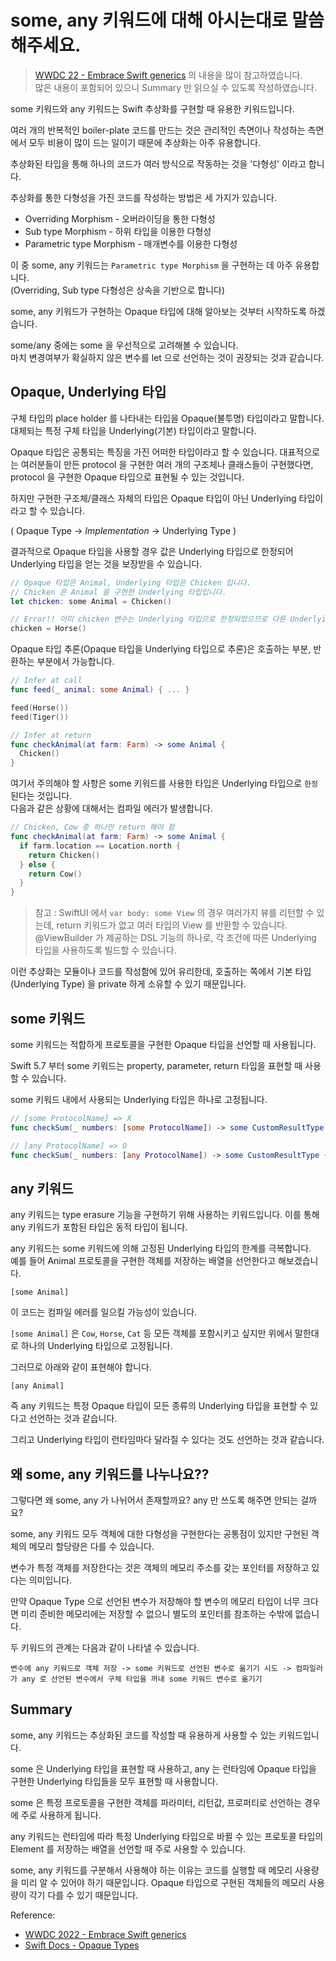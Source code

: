 # some, any 키워드에 대해 아시는대로 말씀해주세요.

> [WWDC 22 - Embrace Swift generics](https://developer.apple.com/videos/play/wwdc2022/110352/) 의 내용을 많이 참고하였습니다.<br/>
> 많은 내용이 포함되어 있으니 Summary 만 읽으실 수 있도록 작성하였습니다.

some 키워드와 any 키워드는 Swift 추상화를 구현할 때 유용한 키워드입니다.

여러 개의 반복적인 boiler-plate 코드를 만드는 것은 관리적인 측면이나 작성하는 측면에서 모두 비용이 많이 드는 일이기 때문에 추상화는 아주 유용합니다.

추상화된 타입을 통해 하나의 코드가 여러 방식으로 작동하는 것을 '다형성' 이라고 합니다.

추상화를 통한 다형성을 가진 코드를 작성하는 방법은 세 가지가 있습니다.

* Overriding Morphism - 오버라이딩을 통한 다형성
* Sub type Morphism - 하위 타입을 이용한 다형성
* Parametric type Morphism - 매개변수를 이용한 다형성

이 중 some, any 키워드는 `Parametric type Morphism` 을 구현하는 데 아주 유용합니다.<br/>(Overriding, Sub type 다형성은 상속을 기반으로 합니다)

some, any 키워드가 구현하는 Opaque 타입에 대해 알아보는 것부터 시작하도록 하겠습니다.

some/any 중에는 some 을 우선적으로 고려해볼 수 있습니다.<br/>마치 변경여부가 확실하지 않은 변수를 let 으로 선언하는 것이 권장되는 것과 같습니다.

## Opaque, Underlying 타입

구체 타입의 place holder 를 나타내는 타입을 Opaque(불투명) 타입이라고 말합니다. 대체되는 특정 구체 타입을 Underlying(기본) 타입이라고 말합니다.

Opaque 타입은 공통되는 특징을 가진 어떠한 타입이라고 할 수 있습니다. 대표적으로는 여러분들이 만든 protocol 을 구현한 여러 개의 구조체나 클래스들이 구현했다면, protocol 을 구현한 Opaque 타입으로 표현될 수 있는 것입니다.

하지만 구현한 구조체/클래스 자체의 타입은 Opaque 타입이 아닌 Underlying 타입이라고 할 수 있습니다.

( Opaque Type -> *Implementation* -> Underlying Type )

결과적으로 Opaque 타입을 사용할 경우 값은 Underlying 타입으로 한정되어 Underlying 타입을 얻는 것을 보장받을 수 있습니다.

```swift
// Opaque 타입은 Animal, Underlying 타입은 Chicken 입니다.
// Chicken 은 Animal 을 구현한 Underlying 타입입니다.
let chicken: some Animal = Chicken()

// Error!! 이미 chicken 변수는 Underlying 타입으로 한정되었으므로 다른 Underlying 타입을 참조할 수 없습니다.
chicken = Horse()
```

Opaque 타입 추론(Opaque 타입을 Underlying 타입으로 추론)은 호출하는 부분, 반환하는 부분에서 가능합니다.

```swift
// Infer at call
func feed(_ animal: some Animal) { ... }

feed(Horse())
feed(Tiger())

// Infer at return
func checkAnimal(at farm: Farm) -> some Animal {
  Chicken()
}
```

여기서 주의해야 할 사항은 some 키워드를 사용한 타입은 Underlying 타입으로 `한정` 된다는 것입니다.<br/>다음과 같은 상황에 대해서는 컴파일 에러가 발생합니다.

```swift
// Chicken, Cow 중 하나만 return 해야 함
func checkAnimal(at farm: Farm) -> some Animal {
  if farm.location == Location.north {
    return Chicken()
  } else {
    return Cow()
  }
}
```

> 참고 : SwiftUI 에서 `var body: some View` 의 경우 여러가지 뷰를 리턴할 수 있는데, return 키워드가 없고 여러 타입의 View 를 반환할 수 있습니다. @ViewBuilder 가 제공하는 DSL 기능의 하나로, 각 조건에 따른 Underlying 타입을 사용하도록 빌드할 수 있습니다.

이런 추상화는 모듈이나 코드를 작성함에 있어 유리한데, 호출하는 쪽에서 기본 타입(Underlying Type) 을 private 하게 소유할 수 있기 때문입니다.

## some 키워드

some 키워드는 적합하게 프로토콜을 구현한 Opaque 타입을 선언할 때 사용됩니다.

Swift 5.7 부터 some 키워드는 property, parameter, return 타입을 표현할 때 사용할 수 있습니다.

some 키워드 내에서 사용되는 Underlying 타입은 하나로 고정됩니다.

```swift
// [some ProtocolName] => X
func checkSum(_ numbers: [some ProtocolName]) -> some CustomResultType { ... }

// [any ProtocolName] => O
func checkSum(_ numbers: [any ProtocolName]) -> some CustomResultType { ... }
```

## any 키워드

any 키워드는 type erasure 기능을 구현하기 위해 사용하는 키워드입니다. 이를 통해 any 키워드가 포함된 타입은 동적 타입이 됩니다.

any 키워드는 some 키워드에 의해 고정된 Underlying 타입의 한계를 극복합니다.<br/>예를 들어 Animal 프로토콜을 구현한 객체를 저장하는 배열을 선언한다고 해보겠습니다.

`[some Animal]`

이 코드는 컴파일 에러를 일으킬 가능성이 있습니다.

`[some Animal]` 은 `Cow`, `Horse`, `Cat` 등 모든 객체를 포함시키고 싶지만 위에서 말한대로 하나의 Underlying 타입으로 고정됩니다.

그러므로 아래와 같이 표현해야 합니다.

`[any Animal]`

즉 any 키워드는 특정 Opaque 타입이 모든 종류의 Underlying 타입을 표현할 수 있다고 선언하는 것과 같습니다.

그리고 Underlying 타입이 런타임마다 달라질 수 있다는 것도 선언하는 것과 같습니다.

## 왜 some, any 키워드를 나누나요??

그렇다면 왜 some, any 가 나뉘어서 존재할까요? any 만 쓰도록 해주면 안되는 걸까요?

some, any 키워드 모두 객체에 대한 다형성을 구현한다는 공통점이 있지만 구현된 객체의 메모리 할당량은 다를 수 있습니다.

변수가 특정 객체를 저장한다는 것은 객체의 메모리 주소를 갖는 포인터를 저장하고 있다는 의미입니다.

만약 Opaque Type 으로 선언된 변수가 저장해야 할 변수의 메모리 타입이 너무 크다면 미리 준비한 메모리에는 저장할 수 없으니 별도의 포인터를 참조하는 수밖에 없습니다.

두 키워드의 관계는 다음과 같이 나타낼 수 있습니다.

`변수에 any 키워드로 객체 저장 -> some 키워드로 선언된 변수로 옮기기 시도 -> 컴파일러가 any 로 선언된 변수에서 구체 타입을 꺼내 some 키워드 변수로 옮기기`

## Summary

some, any 키워드는 추상화된 코드를 작성할 때 유용하게 사용할 수 있는 키워드입니다.

some 은 Underlying 타입을 표현할 때 사용하고, any 는 런타임에 Opaque 타입을 구현한 Underlying 타입들을 모두 표현할 때 사용합니다.

some 은 특정 프로토콜을 구현한 객체를 파라미터, 리턴값, 프로퍼티로 선언하는 경우에 주로 사용하게 됩니다.

any 키워드는 런타임에 따라 특정 Underlying 타입으로 바뀔 수 있는 프로토콜 타입의 Element 를 저장하는 배열을 선언할 때 주로 사용할 수 있습니다. 

some, any 키워드를 구분해서 사용해야 하는 이유는 코드를 실행할 때 메모리 사용량을 미리 알 수 있어야 하기 때문입니다. Opaque 타입으로 구현된 객체들의 메모리 사용량이 각기 다를 수 있기 때문입니다. 

Reference:
* [WWDC 2022 - Embrace Swift generics](https://developer.apple.com/videos/play/wwdc2022/110352/)
* [Swift Docs - Opaque Types](https://docs.swift.org/swift-book/LanguageGuide/OpaqueTypes.html)